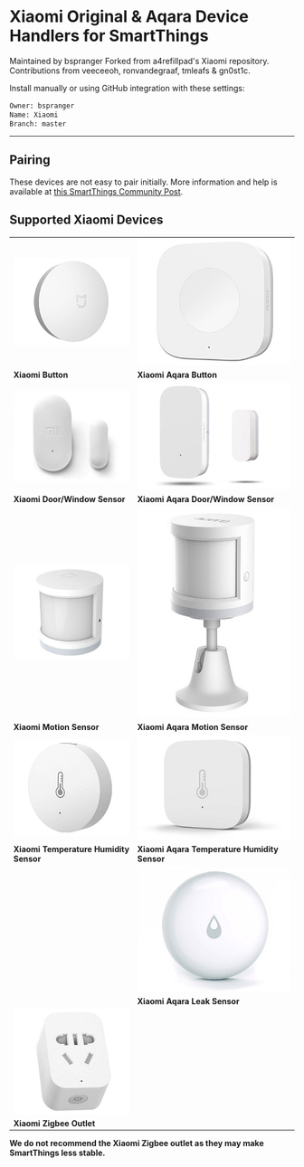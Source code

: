 # Xiaomi Original & Aqara Device Handlers for SmartThings

Maintained by bspranger
Forked from a4refillpad's Xiaomi repository. Contributions from veeceeoh, ronvandegraaf, tmleafs & gn0st1c.

Install manually or using GitHub integration with these settings:
```
Owner: bspranger
Name: Xiaomi
Branch: master
```

---

## Pairing

These devices are not easy to pair initially. More information and help is available at <a href="https://community.smartthings.com/t/original-aqara-xiaomi-zigbee-sensors-contact-temp-motion-button-outlet-leak-etc/113253/1">this SmartThings Community Post</a>.


## Supported Xiaomi Devices

|||
|---|---|
|![Xiaomi Button](images/button.jpg)|![Xiaomi Aqara Button](images/aqarabutton.jpg)|
|**Xiaomi Button**|**Xiaomi Aqara Button**|
|![Xiaomi Door/Window Sensor](images/door.jpg)|![Xiaomi Aqara Door/Window Sensor](images/aqaradoor.jpg)|
|**Xiaomi Door/Window Sensor**|**Xiaomi Aqara Door/Window Sensor**|
|![Xiaomi Motion Sensor](images/motion.jpg)|![Xiaomi Aqara Motion Sensor](images/aqaramotion.jpg)|
|**Xiaomi Motion Sensor**|**Xiaomi Aqara Motion Sensor**|
|![Xiaomi Temperature Humidity Sensor](images/temp.jpg)|![Xiaomi Aqara Temperature Humidity Sensor](images/aqaratemp.jpg)|
|**Xiaomi Temperature Humidity Sensor**|**Xiaomi Aqara Temperature Humidity Sensor**|
||![Xiaomi Aqara Leak Sensor](images/aqarawater.jpg)|
||**Xiaomi Aqara Leak Sensor**|
|![Xiaomi Zigbee Outlet](images/outlet.jpg)||
|**Xiaomi Zigbee Outlet**||

**We do not recommend the Xiaomi Zigbee outlet as they may make SmartThings less stable.**
